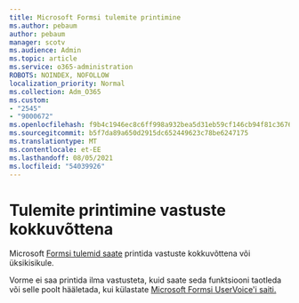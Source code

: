 ```yaml
---
title: Microsoft Formsi tulemite printimine
ms.author: pebaum
author: pebaum
manager: scotv
ms.audience: Admin
ms.topic: article
ms.service: o365-administration
ROBOTS: NOINDEX, NOFOLLOW
localization_priority: Normal
ms.collection: Adm_O365
ms.custom:
- "2545"
- "9000672"
ms.openlocfilehash: f9b4c1946ec8c6ff998a932bea5d31eb59cf146cb94f81c3676ccf25eebf9e33
ms.sourcegitcommit: b5f7da89a650d2915dc652449623c78be6247175
ms.translationtype: MT
ms.contentlocale: et-EE
ms.lasthandoff: 08/05/2021
ms.locfileid: "54039926"
---
```

# <a name="print-results-in-a-summary-of-responses"></a>Tulemite printimine vastuste kokkuvõttena

Microsoft [Formsi tulemid saate](https://support.office.com/article/print-a-form-22100b98-ba3c-41c1-9513-f76caca664fc) printida vastuste kokkuvõttena või üksikisikule. 

Vorme ei saa printida ilma vastusteta, kuid saate seda funktsiooni taotleda või selle poolt hääletada, kui külastate [Microsoft Formsi UserVoice'i saiti.](https://microsoftforms.uservoice.com/forums/386451-welcome-to-microsoft-forms-suggestion-box)
